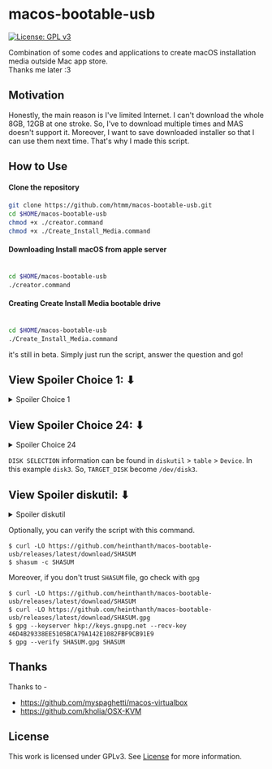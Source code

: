 # macos-bootable-usb

[![License: GPL v3](https://img.shields.io/badge/License-GPL%20v3-blue.svg)](LICENSE.md)

Combination of some codes and applications to create macOS installation media outside Mac app store.\
Thanks me later :3

## Motivation

Honestly, the main reason is I've limited Internet. I can't download the whole 8GB, 12GB at one stroke. So, I've to download multiple times and MAS doesn't support it. Moreover, I want to save downloaded installer so that I can use them next time. That's why I made this script.

## How to Use

#### Clone the repository
```bash
git clone https://github.com/htmm/macos-bootable-usb.git
cd $HOME/macos-bootable-usb
chmod +x ./creator.command
chmod +x ./Create_Install_Media.command
```

#### Downloading Install macOS from apple server
```bash

cd $HOME/macos-bootable-usb
./creator.command
```

#### Creating Create Install Media bootable drive
```bash

cd $HOME/macos-bootable-usb
./Create_Install_Media.command
```



it's still in beta. Simply just run the script, answer the question and go!

## View Spoiler Choice 1: ⬇︎
<details> 
  <summary>Spoiler Choice 1</summary>

![Screenshot](screenshots/Screenshot-1.png)

![Screenshot](screenshots/Screenshot-1-2.png)

</details>


## View Spoiler Choice 24: ⬇︎
<details> 
  <summary>Spoiler Choice 24</summary>

![Screenshot](screenshots/Screenshot.png)

![Screenshot](screenshots/Screenshot2.png)

</details>


`DISK SELECTION` information can be found in `diskutil` > `table` > `Device`. In this example `disk3`. So, `TARGET_DISK` become `/dev/disk3`.


## View Spoiler diskutil: ⬇︎
<details> 
  <summary>Spoiler diskutil</summary>

![diskutil](screenshots/diskutil.png)

</details>




Optionally, you can verify the script with this command.

``` shell script
$ curl -LO https://github.com/heinthanth/macos-bootable-usb/releases/latest/download/SHASUM
$ shasum -c SHASUM
```

Moreover, if you don't trust `SHASUM` file, go check with `gpg`

```
$ curl -LO https://github.com/heinthanth/macos-bootable-usb/releases/latest/download/SHASUM
$ curl -LO https://github.com/heinthanth/macos-bootable-usb/releases/latest/download/SHASUM.gpg
$ gpg --keyserver hkp://keys.gnupg.net --recv-key 46D4B29338EE5105BCA79A142E1082FBF9CB91E9
$ gpg --verify SHASUM.gpg SHASUM
```
## Thanks

Thanks to -

* <https://github.com/myspaghetti/macos-virtualbox>
* <https://github.com/kholia/OSX-KVM>

## License

This work is licensed under GPLv3. See [License](LICENSE.md) for more information.
